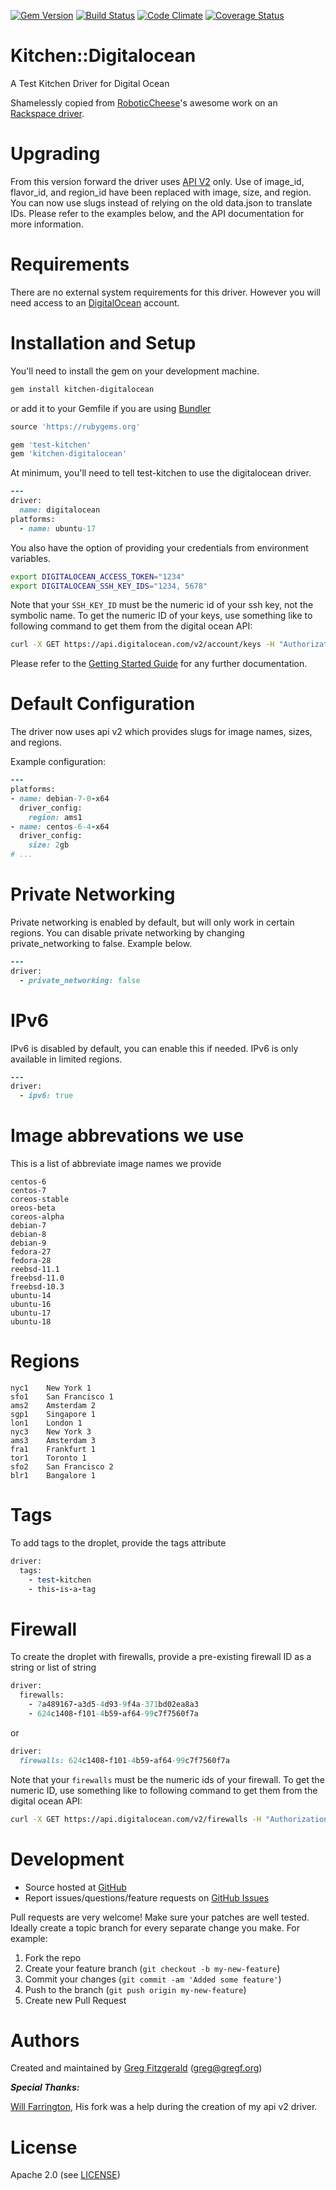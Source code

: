 [![Gem Version](https://badge.fury.io/rb/kitchen-digitalocean.svg)](http://badge.fury.io/rb/kitchen-digitalocean)
[![Build Status](https://travis-ci.org/test-kitchen/kitchen-digitalocean.svg?branch=master)](https://travis-ci.org/test-kitchen/kitchen-digitalocean)
[![Code Climate](https://codeclimate.com/github/test-kitchen/kitchen-digitalocean.svg)](https://codeclimate.com/github/test-kitchen/kitchen-digitalocean)
[![Coverage Status](https://coveralls.io/repos/test-kitchen/kitchen-digitalocean/badge.svg?branch=master)](https://coveralls.io/r/test-kitchen/kitchen-digitalocean?branch=master)

# Kitchen::Digitalocean

A Test Kitchen Driver for Digital Ocean

Shamelessly copied from [RoboticCheese](https://github.com/RoboticCheese)'s
awesome work on an [Rackspace driver](https://github.com/RoboticCheese/kitchen-rackspace).

# Upgrading

From this version forward the driver uses [API V2](https://developers.digitalocean.com/) only.
Use of image_id, flavor_id, and region_id have been replaced with image, size, and region.
You can now use slugs instead of relying on the old data.json to translate IDs.
Please refer to the examples below, and the API documentation for more information.

# Requirements

There are no external system requirements for this driver. However you will need access to an [DigitalOcean](https://digitalocean.com/) account.

# Installation and Setup

You'll need to install the gem on your development machine.

```Bash
gem install kitchen-digitalocean
```

or add it to your Gemfile if you are using [Bundler](http://bundler.io/)

```ruby
source 'https://rubygems.org'

gem 'test-kitchen'
gem 'kitchen-digitalocean'
```

At minimum, you'll need to tell test-kitchen to use the digitalocean driver.

```ruby
---
driver:
  name: digitalocean
platforms:
  - name: ubuntu-17
```

You also have the option of providing your credentials from environment variables.

```bash
export DIGITALOCEAN_ACCESS_TOKEN="1234"
export DIGITALOCEAN_SSH_KEY_IDS="1234, 5678"
```

Note that your `SSH_KEY_ID` must be the numeric id of your ssh key, not the symbolic name. To get the numeric ID
of your keys, use something like to following command to get them from the digital ocean API:

```bash
curl -X GET https://api.digitalocean.com/v2/account/keys -H "Authorization: Bearer $DIGITALOCEAN_ACCESS_TOKEN"
```

Please refer to the [Getting Started Guide](http://kitchen.ci/) for any further documentation.

# Default Configuration

The driver now uses api v2 which provides slugs for image names, sizes, and regions.

Example configuration:

```ruby
---
platforms:
- name: debian-7-0-x64
  driver_config:
    region: ams1
- name: centos-6-4-x64
  driver_config:
    size: 2gb
# ...
```

# Private Networking

Private networking is enabled by default, but will only work in certain regions. You can disable private networking by changing private_networking to
false. Example below.

```ruby
---
driver:
  - private_networking: false
```

# IPv6

IPv6 is disabled by default, you can enable this if needed. IPv6 is only available in limited regions.


```ruby
---
driver:
  - ipv6: true
```

# Image abbrevations we use

This is a list of abbreviate image names we provide

```
centos-6
centos-7
coreos-stable
oreos-beta
coreos-alpha
debian-7
debian-8
debian-9
fedora-27
fedora-28
reebsd-11.1
freebsd-11.0
freebsd-10.3
ubuntu-14
ubuntu-16
ubuntu-17
ubuntu-18
```

# Regions

```
nyc1    New York 1
sfo1    San Francisco 1
ams2    Amsterdam 2
sgp1    Singapore 1
lon1    London 1
nyc3    New York 3
ams3    Amsterdam 3
fra1    Frankfurt 1
tor1    Toronto 1
sfo2    San Francisco 2
blr1    Bangalore 1
```


# Tags

To add tags to the droplet, provide the tags attribute

```ruby
driver:
  tags:
    - test-kitchen
    - this-is-a-tag
```


# Firewall

To create the droplet with firewalls, provide a pre-existing firewall ID as a
string or list of string

```ruby
driver:
  firewalls:
    - 7a489167-a3d5-4d93-9f4a-371bd02ea8a3
    - 624c1408-f101-4b59-af64-99c7f7560f7a
```
or
```ruby
driver:
  firewalls: 624c1408-f101-4b59-af64-99c7f7560f7a
```

Note that your `firewalls` must be the numeric ids of your firewall. To get the 
numeric ID, use something like to following command to get them from the digital 
ocean API:

```bash
curl -X GET https://api.digitalocean.com/v2/firewalls -H "Authorization: Bearer $DIGITALOCEAN_ACCESS_TOKEN"
```


# Development

* Source hosted at [GitHub](https://github.com/test-kitchen/kitchen-digitalocean)
* Report issues/questions/feature requests on [GitHub Issues](https://github.com/test-kitchen/kitchen-digitalocean/issues)

Pull requests are very welcome! Make sure your patches are well tested.
Ideally create a topic branch for every separate change you make. For
example:

1. Fork the repo
2. Create your feature branch (`git checkout -b my-new-feature`)
3. Commit your changes (`git commit -am 'Added some feature'`)
4. Push to the branch (`git push origin my-new-feature`)
5. Create new Pull Request

# Authors

Created and maintained by [Greg Fitzgerald](https://github.com/gregf/) (<greg@gregf.org>)

***Special Thanks:***

[Will Farrington](https://github.com/wfarr/kitchen-digital_ocean), His fork was a help during the creation of my api v2 driver.

# License

Apache 2.0 (see [LICENSE](https://github.com/test-kitchen/kitchen-digitalocean/blob/master/LICENSE.txt))
